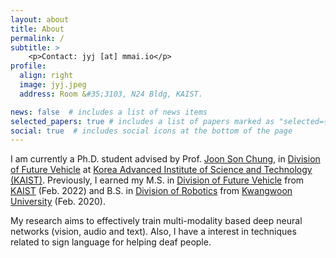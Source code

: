 ```yaml
---
layout: about
title: About
permalink: /
subtitle: >
    <p>Contact: jyj [at] mmai.io</p>
profile:
  align: right
  image: jyj.jpeg
  address: Room &#35;3103, N24 Bldg, KAIST.

news: false  # includes a list of news items
selected_papers: true # includes a list of papers marked as "selected={true}"
social: true  # includes social icons at the bottom of the page
---
```


<p>I am currently a Ph.D. student advised by Prof. <a href="http://mm.kaist.ac.kr/" target="_blank">Joon Son Chung</a>, in <a href="https://fv.kaist.ac.kr/" target="_blank">Division of Future Vehicle</a> at <a href="https://kaist.ac.kr/en/" target="_blank">Korea Advanced Institute of Science and Technology (KAIST)</a>. 
Previously, I earned my M.S. in <a href="https://fv.kaist.ac.kr/" target="_blank">Division of Future Vehicle</a> from <a href="https://kaist.ac.kr/en/" target="_blank">KAIST</a> (Feb. 2022) and B.S. in <a href="https://cni.kw.ac.kr/" target="_blank">Division of Robotics</a> from <a href="https://www.kw.ac.kr/en/index.jsp" target="_blank">Kwangwoon University</a> (Feb. 2020). </p>

<!--
<p>My research focuses on data-hungry problems (e.g., semi-supervised learning) and bias in data labels (e.g., class-imbalance) for deep neural networks. 
I also have a broad interest in learning general representations (e.g., self-supervised learning) and improving model's robustness to distribution shifts (e.g., domain generalization).</p>
-->
<p>
  My research aims to effectively train multi-modality based deep neural networks (vision, audio and text). Also, I have a interest in techniques related to sign language for helping deaf people.
</p>
